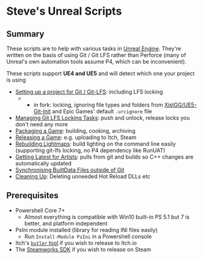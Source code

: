 # Steve's Unreal Scripts

## Summary

These scripts are to help with various tasks in [Unreal Engine](https://www.unrealengine.com). 
They're written on the basis of using Git / Git LFS rather than Perforce (many of Unreal's own
automation tools assume P4, which can be inconvenient).

These scripts support **UE4 and UE5** and will detect which one your project is using

* [Setting up a project for Git / Git-LFS](./doc/GitSetup.md): including LFS locking
  * + in fork: locking, ignoring file types and folders from [XistGG/UE5-Git-Init](https://github.com/XistGG/UE5-Git-Init/) and Epic Games' default `.urcignore` file
* [Managing Git LFS Locking Tasks](https://github.com/sinbad/GitScripts): push and unlock, release locks you don't need any more
* [Packaging a Game](./doc/Package.md): building, cooking, archiving
* [Releasing a Game](./doc/Release.md): e.g. uploading to Itch, Steam
* [Rebuilding Lightmaps](./doc/RebuildLightmaps.md): build lighting on the command line easily (supporting git-lfs locking, no P4 dependency like RunUAT)
* [Getting Latest for Artists](./doc/GetLatest.md): pulls from git and builds so C++ changes are automatically updated
* [Synchronising BuiltData Files outside of Git](./doc/DataSync.md)
* [Cleaning Up](./doc/Cleanup.md): Deleting unneeded Hot Reload DLLs etc


## Prerequisites

* Powershell Core 7+
  * Almost everything is compatible with Win10 built-in PS 5.1 but 7 is better, and platform independent
* PsIni module installed (library for reading INI files easily)
   * Run `Install-Module PsIni` in a Powershell console
* Itch's [`butler` tool](https://itch.io/docs/butler/) if you wish to release to Itch.io
* The [Steamworks SDK](https://partner.steamgames.com/doc/sdk) if you wish to release on Steam

